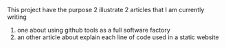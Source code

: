 This project have the purpose 2 illustrate 2 articles that I am currently writing
1) one about using github tools as a full software factory
2) an other article about explain each line of code used in a static website